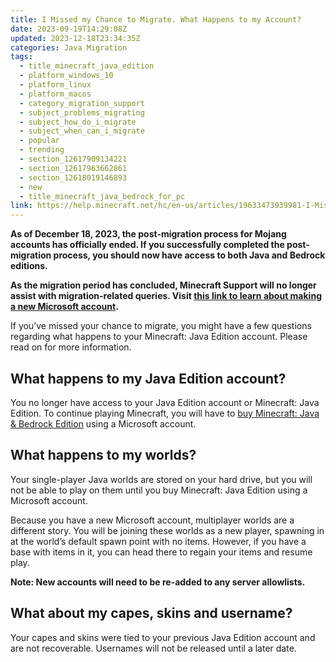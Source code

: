 ```yaml
---
title: I Missed my Chance to Migrate. What Happens to my Account?
date: 2023-09-19T14:29:08Z
updated: 2023-12-18T23:34:35Z
categories: Java Migration
tags:
  - title_minecraft_java_edition
  - platform_windows_10
  - platform_linux
  - platform_macos
  - category_migration_support
  - subject_problems_migrating
  - subject_how_do_i_migrate
  - subject_when_can_i_migrate
  - popular
  - trending
  - section_12617909134221
  - section_12617963662861
  - section_12618019146893
  - new
  - title_minecraft_java_bedrock_for_pc
link: https://help.minecraft.net/hc/en-us/articles/19633473939981-I-Missed-my-Chance-to-Migrate-What-Happens-to-my-Account-
---
```


**As of December 18, 2023, the post-migration process for Mojang accounts has officially ended. If you successfully completed the post-migration process, you should now have access to both Java and Bedrock editions.**

**As the migration period has concluded, Minecraft Support will no longer assist with migration-related queries. Visit [this link to learn about making a new Microsoft account](https://support.microsoft.com/en-us/account-billing/how-to-create-a-new-microsoft-account-a84675c3-3e9e-17cf-2911-3d56b15c0aaf).**

If you’ve missed your chance to migrate, you might have a few questions regarding what happens to your Minecraft: Java Edition account. Please read on for more information.

## What happens to my Java Edition account?

You no longer have access to your Java Edition account or Minecraft: Java Edition. To continue playing Minecraft, you will have to [buy Minecraft: Java & Bedrock Edition](../Minecraft-Bedrock-Edition-Technical/Minecraft-Java-Bedrock-Edition-for-PC-FAQ.md) using a Microsoft account.

## What happens to my worlds?

Your single-player Java worlds are stored on your hard drive, but you will not be able to play on them until you buy Minecraft: Java Edition using a Microsoft account.

Because you have a new Microsoft account, multiplayer worlds are a different story. You will be joining these worlds as a new player, spawning in at the world’s default spawn point with no items. However, if you have a base with items in it, you can head there to regain your items and resume play.

**Note: New accounts will need to be re-added to any server allowlists.**

## What about my capes, skins and username?

Your capes and skins were tied to your previous Java Edition account and are not recoverable. Usernames will not be released until a later date.
